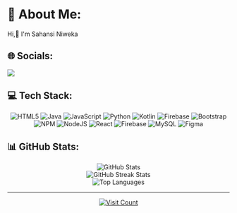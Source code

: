 <h1>💫 About Me:</h1>
<p>Hi,👋 I'm Sahansi Niweka</p>

<h2>🌐 Socials:</h2>
<p align="left">
<a href="https://fb.com/sa ha nsi" target="blank"><img align="center" src="https://img.shields.io/badge/Facebook-%231877F2.svg?logo=Facebook&logoColor=white" /></a>
</p>

<h2>💻 Tech Stack:</h2>
<div align="center">
  <img src="https://img.shields.io/badge/html5-%23E34F26.svg?style=for-the-badge&logo=html5&logoColor=white" alt="HTML5"/>
  <img src="https://img.shields.io/badge/java-%23ED8B00.svg?style=for-the-badge&logo=openjdk&logoColor=white" alt="Java"/>
  <img src="https://img.shields.io/badge/javascript-%23323330.svg?style=for-the-badge&logo=javascript&logoColor=%23F7DF1E" alt="JavaScript"/>
  <img src="https://img.shields.io/badge/python-3670A0?style=for-the-badge&logo=python&logoColor=ffdd54" alt="Python"/>
  <img src="https://img.shields.io/badge/kotlin-%237F52FF.svg?style=for-the-badge&logo=kotlin&logoColor=white" alt="Kotlin"/>
  <img src="https://img.shields.io/badge/firebase-%23039BE5.svg?style=for-the-badge&logo=firebase" alt="Firebase"/>
  <img src="https://img.shields.io/badge/bootstrap-%238511FA.svg?style=for-the-badge&logo=bootstrap&logoColor=white" alt="Bootstrap"/>
  <img src="https://img.shields.io/badge/NPM-%23CB3837.svg?style=for-the-badge&logo=npm&logoColor=white" alt="NPM"/>
  <img src="https://img.shields.io/badge/node.js-6DA55F?style=for-the-badge&logo=node.js&logoColor=white" alt="NodeJS"/>
  <img src="https://img.shields.io/badge/react-%2320232a.svg?style=for-the-badge&logo=react&logoColor=%2361DAFB" alt="React"/>
  <img src="https://img.shields.io/badge/firebase-a08021?style=for-the-badge&logo=firebase&logoColor=ffcd34" alt="Firebase"/>
  <img src="https://img.shields.io/badge/mysql-4479A1.svg?style=for-the-badge&logo=mysql&logoColor=white" alt="MySQL"/>
  <img src="https://img.shields.io/badge/figma-%23F24E1E.svg?style=for-the-badge&logo=figma&logoColor=white" alt="Figma"/>
</div>
<h2>📊 GitHub Stats:</h2>
<div align="center">
  <img src="https://github-readme-stats.vercel.app/api?username=SahansiNiweka&theme=dark&hide_border=false&include_all_commits=false&count_private=false" alt="GitHub Stats"> <br/>
  <img src="https://github-readme-streak-stats.herokuapp.com/?user=SahansiNiweka&theme=dark&hide_border=false" alt="GitHub Streak Stats"> <br/>
  <img src="https://github-readme-stats.vercel.app/api/top-langs/?username=SahansiNiweka&theme=dark&hide_border=false&include_all_commits=false&count_private=false&layout=compact" alt="Top Languages"/> <br/>

<hr/>
<a href="https://visitcount.itsvg.in"><img src="https://visitcount.itsvg.in/api?id=SahansiNiweka&icon=5&color=0" alt="Visit Count"></a>

